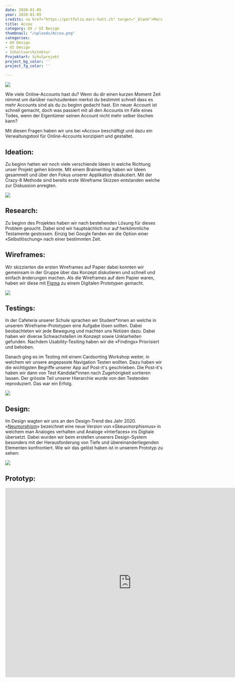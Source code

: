 ```yaml
---
date: 2020-01-05
year: 2020-01-05
credits: <a href="https://portfolio.marc-hatt.ch" target="_blank">Marc Hatt</a>, <a href="http://nilsmaeder.ch/" target="_blank">Nils Mäder</a>, <a href="http://larsmaeder.ch/" target="_blank">Lars Mäder</a>
title: Accou
category: UX / UI Design
thumbnail: "/uploads/Accou.png"
categories:
- UX Design
- UI Design
- Inhaltsarchitektur
Projektart: Schulprojekt
project_bg_color: ''
project_fg_color: ''

---
```

![](/uploads/Accou_Cover.png)

Wie viele Online-Accounts hast du? Wenn du dir einen kurzen Moment Zeit nimmst um darüber nachzudenken merkst du bestimmt schnell dass es mehr Accounts sind als du zu beginn gedacht hast. Ein neuer Account ist schnell gemacht, doch was passiert mit all den Accounts im Falle eines Todes, wenn der Eigentümer seinen Account nicht mehr selber löschen kann?

Mit diesen Fragen haben wir uns bei «Accou» beschäftigt und dazu ein Verwaltungstool für Online-Accounts konzipiert und gestaltet.

## Ideation:

Zu beginn hatten wir noch viele verschiende Ideen in welche Richtung unser Projekt gehen könnte. Mit einem Brainwriting haben wir Ideen gesammelt und über den Fokus unserer Applikation disskutiert. Mit der Crazy-8 Methode sind bereits erste Wireframe Skizzen entstanden welche zur Diskussion anregten.

![](/uploads/Accou_Ideation.png)

## Research:

Zu beginn des Projektes haben wir nach bestehenden Lösung für dieses Problem gesucht. Dabei sind wir hauptsächlich nur auf herkömmliche Testamente gestossen. Einzig bei Google fanden wir die Option einer «Selbstlöschung» nach einer bestimmten Zeit.

## Wireframes:

Wir skizzierten die ersten Wireframes auf Papier dabei konnten wir gemeinsam in der Gruppe über das Konzept diskutieren und schnell und einfach änderungen machen. Als die Wireframes auf dem Papier waren, haben wir diese mit [Figma](https://figma.com) zu einem Digitalen Prototypen gemacht.

![](/uploads/Accou_Wireframes.png)

## Testings:

In der Cafeteria unserer Schule sprachen wir Student*innen an welche in unserem Wireframe-Prototypen eine Aufgabe lösen sollten. Dabei beobachteten wir jede Bewegung und machten uns Notizen dazu. Dabei haben wir diverse Schwachstellen im Konzept sowie Unklarheiten gefunden. Nachdem Usability-Tesiting haben wir die «Findings» Priorisiert und behoben.

Danach ging es im Testing mit einem Cardsorting Workshop weiter, in welchem wir unsere angepasste Navigation Testen wollten. Dazu haben wir die wichtigsten Begriffe unserer App auf Post-it's geschrieben. Die Post-it's haben wir dann von Test Kandidat*innen nach Zugehörigkeit sortieren lassen. Der grösste Teil unserer Hierarchie wurde von den Testenden reproduziert. Das war ein Erfolg.

![](/uploads/Accou_Cardsorting.png)


## Design:

Im Design wagten wir uns an den Design-Trend des Jahr 2020. «[Neumorphism](https://uxdesign.cc/neumorphism-in-user-interfaces-b47cef3bf3a6)» bezeichnet eine neue Version von «Skeuomorphismus» in welchem man Analoges verhalten und Analoge «Interfaces» ins Digitale übersetzt. Dabei wurden wir beim erstellen unserers Design-System besonders mit der Herausforderung von Tiefe und übereinanderliegenden Elementen konfrontiert. Wie wir das gelöst haben ist in unserem Prototyp zu sehen:

![](/uploads/Accou_Designs.png)

## Prototyp:
<iframe style="border: 1px solid rgba(0, 0, 0, 0.1);" width="800" height="600" src="https://www.figma.com/embed?embed_host=share&url=https%3A%2F%2Fwww.figma.com%2Fproto%2F7ZEG5zI7qYqj69KRDQ6Qo1%2FAfterlife%3Fnode-id%3D159%253A3%26viewport%3D333%252C311%252C0.10193023830652237%26scaling%3Dscale-down&chrome=DOCUMENTATION" allowfullscreen></iframe>